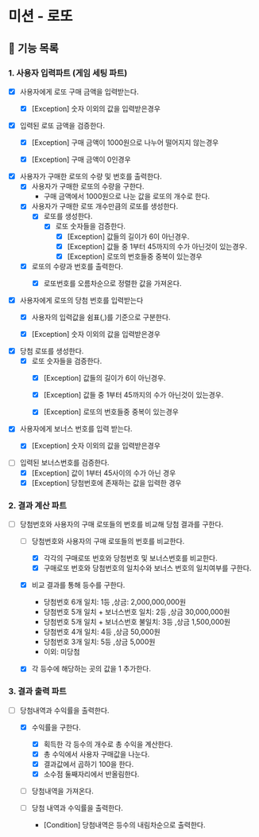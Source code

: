 # 미션 - 로또

## 🚀 기능 목록

### 1. 사용자 입력파트 (게임 세팅 파트)

- [x] 사용자에게 로또 구매 금액을 입력받는다.
    - [x] [Exception] 숫자 이외의 값을 입력받은경우


- [x] 입력된 로또 금액을 검증한다.
    - [x] [Exception] 구매 금액이 1000원으로 나누어 떨어지지 않는경우
    - [x] [Exception] 구매 금액이 0인경우


- [x] 사용자가 구매한 로또의 수량 및 번호를 출력한다.
    - [x] 사용자가 구매한 로또의 수량을 구한다.
        - 구매 금액에서 1000원으로 나눈 값을 로또의 개수로 한다.
    - [x] 사용자가 구매한 로또 개수만큼의 로또를 생성한다.
        - [x] 로또를 생성한다.
            - [x] 로또 숫자들을 검증한다.
                - [x] [Exception] 값들의 길이가 6이 아닌경우.
                - [x] [Exception] 값들 중 1부터 45까지의 수가 아닌것이 있는경우.
                - [x] [Exception] 로또의 번호들중 중복이 있는경우
    - [x] 로또의 수량과 번호를 출력한다.
        - [x] 로또번호를 오름차순으로 정렬한 값을 가져온다.


- [x] 사용자에게 로또의 당첨 번호를 입력받는다
    - [x] 사용자의 입력값을 쉼표(,)를 기준으로 구분한다.
    - [x] [Exception] 숫자 이외의 값을 입력받은경우


- [x] 당첨 로또를 생성한다.
    - [x] 로또 숫자들을 검증한다.
        - [x] [Exception] 값들의 길이가 6이 아닌경우.
        - [x] [Exception] 값들 중 1부터 45까지의 수가 아닌것이 있는경우.
        - [x] [Exception] 로또의 번호들중 중복이 있는경우


- [x] 사용자에게 보너스 번호를 입력 받는다.
    - [x] [Exception] 숫자 이외의 값을 입력받은경우


- [ ] 입력된 보너스번호를 검증한다.
    - [x] [Exception] 값이 1부터 45사이의 수가 아닌 경우
    - [x] [Exception] 당첨번호에 존재하는 값을 입력한 경우

### 2. 결과 계산 파트

- [ ] 당첨번호와 사용자의 구매 로또들의 번호를 비교해 당첨 결과를 구한다.
    - [ ] 당첨번호와 사용자의 구매 로또들의 번호를 비교한다.
        - [x] 각각의 구매로또 번호와 당첨번호 및 보너스번호를 비교한다.
        - [x] 구매로또 번호와 당첨번호의 일치수와 보너스 번호의 일치여부를 구한다.

    - [x] 비교 결과를 통해 등수를 구한다.
        - 당첨번호 6개 일치: 1등 ,상금: 2,000,000,000원
        - 당첨번호 5개 일치 + 보너스번호 일치: 2등 ,상금 30,000,000원
        - 당첨번호 5개 일치 + 보너스번호 불일치: 3등 ,상금 1,500,000원
        - 당첨번호 4개 일치: 4등 ,상금 50,000원
        - 당첨번호 3개 일치: 5등 ,상금 5,000원
        - 이외: 미당첨

    - [x] 각 등수에 해당하는 곳의 값을 1 추가한다.

### 3. 결과 출력 파트

- [ ] 당첨내역과 수익률을 출력한다.
    - [x] 수익률을 구한다.
        - [x] 획득한 각 등수의 개수로 총 수익을 계산한다.
        - [x] 총 수익에서 사용자 구매값을 나눈다.
        - [x] 결과값에서 곱하기 100을 한다.
        - [x] 소수점 둘째자리에서 반올림한다.

    - [ ] 당첨내역을 가져온다.

    - [ ] 당첨 내역과 수익률을 출력한다.
        - [Condition] 당첨내역은 등수의 내림차순으로 출력한다.